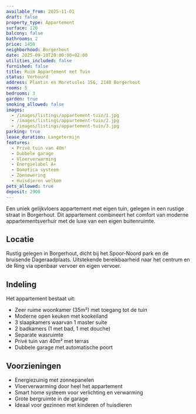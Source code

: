 ```yaml
---
available_from: 2025-11-01
draft: false
property_type: Appartement
surface: 120
balcony: false
bathrooms: 2
price: 1450
neighborhood: Borgerhout
date: 2025-09-10T20:00:00+02:00
utilities_included: false
furnished: false
title: Ruim Appartement met Tuin
status: Verhuurd
address: Plantin en Moretuslei 156, 2140 Borgerhout
rooms: 5
bedrooms: 3
garden: true
smoking_allowed: false
images:
  - /images/listings/appartement-tuin/1.jpg
  - /images/listings/appartement-tuin/2.jpg
  - /images/listings/appartement-tuin/3.jpg
parking: true
lease_duration: Langetermijn
features:
  - Privé tuin van 40m²
  - Dubbele garage
  - Vloerverwarming
  - Energielabel A+
  - Domotica systeem
  - Zonnewering
  - Huisdieren welkom
pets_allowed: true
deposit: 2900
---
```


Een uniek gelijkvloers appartement met eigen tuin, gelegen in een rustige straat in Borgerhout. Dit appartement combineert het comfort van moderne appartementsverhuir met de luxe van een eigen buitenruimte.

## Locatie
Rustig gelegen in Borgerhout, dicht bij het Spoor-Noord park en de bruisende Dageraadplaats. Uitstekende bereikbaarheid naar het centrum en de Ring via openbaar vervoer en eigen vervoer.

## Indeling
Het appartement bestaat uit:
- Zeer ruime woonkamer (35m²) met toegang tot de tuin
- Moderne open keuken met kookeiland
- 3 slaapkamers waarvan 1 master suite
- 2 badkamers (1 met bad, 1 met douche)
- Separate wasruimte
- Privé tuin van 40m² met terras
- Dubbele garage met automatische poort

## Voorzieningen
- Energiezuinig met zonnepanelen
- Vloerverwarming door heel het appartement
- Smart home systeem voor verlichting en verwarming
- Grote bergruimte in de garage
- Ideaal voor gezinnen met kinderen of huisdieren
